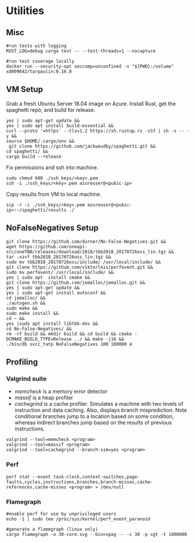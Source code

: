 # Utilities

## Misc
```
#run tests with logging
RUST_LOG=debug cargo test -- --test-threads=1 --nocapture

#run test coverage locally
docker run --security-opt seccomp=unconfined -v "${PWD}:/volume" xd009642/tarpaulin:0.16.0
```

## VM Setup

Grab a fresh Ubuntu Server 18.04 image on Azure.
Install Rust, get the spaghetti repo, and build for release.
```
yes | sudo apt-get update &&
yes | sudo apt install build-essential &&
curl --proto '=https' --tlsv1.2 https://sh.rustup.rs -sSf | sh -s -- -y &&
source $HOME/.cargo/env &&
 git clone https://github.com/jackwaudby/spaghetti.git &&
cd spaghetti/ &&
cargo build --release
```

Fix permissions and ssh into machine.
```
sudo chmod 600 ./ssh_keys/<key>.pem
ssh -i ./ssh_keys/<key>.pem azureuser@<pubic-ip>
```

Copy results from VM to local machine.
```
scp -r -i ./ssh_keys/<key>.pem azureuser@<pubic-ip>:~/spaghetti/results ./
```

## NoFalseNegatives Setup
```
git clone https://github.com/durner/No-False-Negatives.git &&
wget https://github.com/oneapi-src/oneTBB/releases/download/2018/tbb2018_20170726oss_lin.tgz &&
tar -xzvf tbb2018_20170726oss_lin.tgz &&
sudo mv tbb2018_20170726oss/include/ /usr/local/include/ &&
git clone https://github.com/viktorleis/perfevent.git &&
sudo mv perfevent/ /usr/local/include/ &&
yes | sudo apt  install cmake &&
git clone https://github.com/jemalloc/jemalloc.git &&
yes | sudo apt-get update &&
yes | sudo apt-get install autoconf &&
cd jemalloc/ &&
./autogen.sh &&
sudo make &&
sudo make install &&
cd ~ &&
yes |sudo apt install libtbb-dev &&
cd No-False-Negatives/ &&
rm -rf build && mkdir build && cd build && cmake -DCMAKE_BUILD_TYPE=Release ../ && make -j16 &&
./bin/db svcc_tatp NoFalseNegatives 100 100000 4
```

##  Profiling
### Valgrind suite
- *memcheck* is a memory error detector
- *massif* is a heap profiler
- *cachegrind* is a cache profiler. Simulates a machine with two levels of instruction and data caching. Also, displays branch misprediction. Note conditional branches jump to a location based on some condition, whereas indirect branches jump based on the results of previous instructions.
```
valgrind --tool=memcheck <program>
valgrind --tool=massif <program>
valgrind --tool=cachegrind --branch-sim=yes <program>
```

### Perf
```
perf stat --event task-clock,context-switches,page-faults,cycles,instructions,branches,branch-misses,cache-references,cache-misses <program> > /dev/null
```

### Flamegraph
```
#enable perf for use by unprivileged users
echo -1 | sudo tee /proc/sys/kernel/perf_event_paranoid

#generate a flamegraph (linux only)
cargo flamegraph -o 30-core.svg --bin=spag -- -c 30 -p sgt -t 1000000
```
